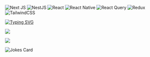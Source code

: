 ![Next JS](https://img.shields.io/badge/Next-black?style=for-the-badge&logo=next.js&logoColor=white)
![NestJS](https://img.shields.io/badge/nestjs-%23E0234E.svg?style=for-the-badge&logo=nestjs&logoColor=white)
![React](https://img.shields.io/badge/react-%2320232a.svg?style=for-the-badge&logo=react&logoColor=%2361DAFB)
![React Native](https://img.shields.io/badge/react_native-%2320232a.svg?style=for-the-badge&logo=react&logoColor=%2361DAFB)
![React Query](https://img.shields.io/badge/-React%20Query-FF4154?style=for-the-badge&logo=react%20query&logoColor=white)
![Redux](https://img.shields.io/badge/redux-%23593d88.svg?style=for-the-badge&logo=redux&logoColor=white)
![TailwindCSS](https://img.shields.io/badge/tailwindcss-%2338B2AC.svg?style=for-the-badge&logo=tailwind-css&logoColor=white)

[![Typing SVG](https://readme-typing-svg.herokuapp.com?color=%2336BCF7&lines=Hello,+I+am+Full+stack+developer)](https://git.io/typing-svg)

![](https://github-profile-summary-cards.vercel.app/api/cards/profile-details?username=icediver&theme=github_dark)

![](https://github-profile-summary-cards.vercel.app/api/cards/repos-per-language?username=daniilshat&theme=github_dark)

![Jokes Card](https://readme-jokes.vercel.app/api)
